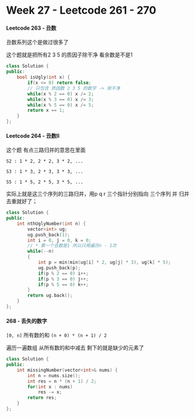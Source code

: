 <!--
 * @Description: 
 * @Versions: 
 * @Author: Vernon Cui
 * @Github: https://github.com/vernon97
 * @Date: 2021-01-18 20:43:56
 * @LastEditors: Vernon Cui
 * @LastEditTime: 2021-01-18 21:13:33
 * @FilePath: /.leetcode/Users/vernon/Leetcode-notes/week27.md
-->
# Week 27 - Leetcode 261 - 270

#### Leetcode 263 - 丑数

丑数系列这个是做过很多了 

这个题就是把所有2 3 5 的质因子除干净 看余数是不是1

```cpp
class Solution {
public:
    bool isUgly(int x) {
        if(x <= 0) return false;
        // 只包含 质因数 2 3 5 的数字 -> 除干净
        while(x % 2 == 0) x /= 2;
        while(x % 3 == 0) x /= 3;
        while(x % 5 == 0) x /= 5;
        return x == 1;
    }
};
```

#### Leetcode 264 - 丑数II

这个题 有点三路归并的意思在里面 

`S2 : 1 * 2, 2 * 2, 3 * 2, ...`

`S3 : 1 * 3, 2 * 3, 3 * 3, ...`

`S5 : 1 * 5, 2 * 5, 3 * 5, ...`

实际上就是这三个序列的三路归并，用p q r 三个指针分别指向 三个序列 并 归并 去重就好了；

```cpp
class Solution {
public:
    int nthUglyNumber(int n) {
        vector<int> ug;
        ug.push_back(1);
        int i = 0, j = 0, k = 0;
        // * 第一个丑数是1 所以只用遍历n - 1次 
        while(--n)
        {
            int p = min(min(ug[i] * 2, ug[j] * 3), ug[k] * 5);
            ug.push_back(p);
            if(p % 2 == 0) i++;
            if(p % 3 == 0) j++;
            if(p % 5 == 0) k++;
        }
        return ug.back();
    }
};
```

#### 268 - 丢失的数字

`[0, n]` 所有数的和 `(n + 0) * (n + 1) / 2` 

遍历一遍数组 从所有数的和中减去 剩下的就是缺少的元素了

```cpp
class Solution {
public:
    int missingNumber(vector<int>& nums) {
        int n = nums.size();
        int res = n * (n + 1) / 2;
        for(int x : nums)
            res -= x;
        return res;
    }
};
```